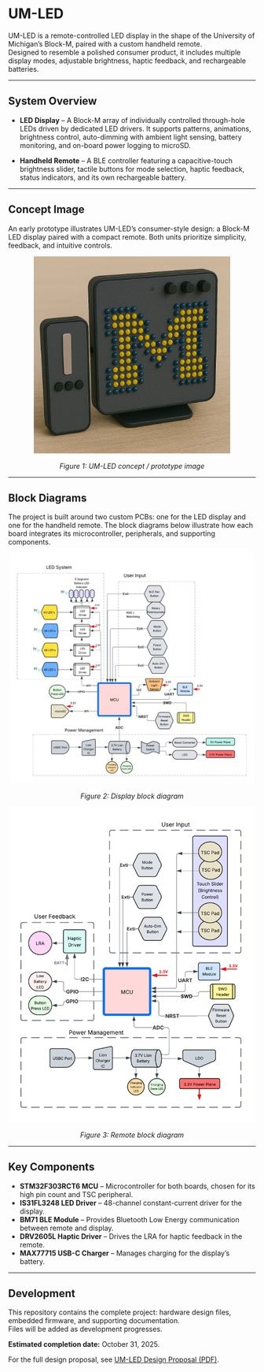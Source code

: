 # UM-LED

UM-LED is a remote-controlled LED display in the shape of the University of Michigan’s Block-M, paired with a custom handheld remote.  
Designed to resemble a polished consumer product, it includes multiple display modes, adjustable brightness, haptic feedback, and rechargeable batteries.

---

## System Overview

- **LED Display** – A Block-M array of individually controlled through-hole LEDs driven by dedicated LED drivers. It supports patterns, animations, brightness control, auto-dimming with ambient light sensing, battery monitoring, and on-board power logging to microSD.  

- **Handheld Remote** – A BLE controller featuring a capacitive-touch brightness slider, tactile buttons for mode selection, haptic feedback, status indicators, and its own rechargeable battery.

---

## Concept Image

An early prototype illustrates UM-LED’s consumer-style design: a Block-M LED display paired with a compact remote. Both units prioritize simplicity, feedback, and intuitive controls.  

<p align="center">
  <img src="https://github.com/zachmilan/UM-LED/raw/main/images/final_proto_img.png" alt="UM-LED concept / prototype image" width="400"/>
</p>
<p align="center"><em>Figure 1: UM-LED concept / prototype image</em></p>

---

## Block Diagrams

The project is built around two custom PCBs: one for the LED display and one for the handheld remote. The block diagrams below illustrate how each board integrates its microcontroller, peripherals, and supporting components.

<p align="center">
  <img src="https://github.com/zachmilan/UM-LED/raw/main/images/Display%20Block%20Diagram%20(2).png" alt="Display block diagram" width="500"/>
</p>
<p align="center"><em>Figure 2: Display block diagram</em></p>

<p align="center">
  <img src="https://github.com/zachmilan/UM-LED/raw/main/images/Remote%20Block%20Diagram%20(2).png" alt="Remote block diagram" width="500"/>
</p>
<p align="center"><em>Figure 3: Remote block diagram</em></p>

---

## Key Components

- **STM32F303RCT6 MCU** – Microcontroller for both boards, chosen for its high pin count and TSC peripheral.  
- **IS31FL3248 LED Driver** – 48-channel constant-current driver for the display.  
- **BM71 BLE Module** – Provides Bluetooth Low Energy communication between remote and display.  
- **DRV2605L Haptic Driver** – Drives the LRA for haptic feedback in the remote.  
- **MAX77715 USB-C Charger** – Manages charging for the display’s battery.  

---

## Development

This repository contains the complete project: hardware design files, embedded firmware, and supporting documentation.  
Files will be added as development progresses.  

**Estimated completion date:** October 31, 2025.  

For the full design proposal, see [UM-LED Design Proposal (PDF)](docs/UM-LED%20Design%20Proposal.pdf).
